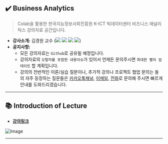 ## ✔️ Business Analytics

> Colab을 활용한 한국지능정보사회진흥원 K-ICT 빅데이터센터 비즈니스 애널리틱스 강의자료 공간입니다.
- **강사소개:** 김경원 교수 (<a href="https://sites.google.com/view/thekimk" target="_blank"><img src="https://img.shields.io/badge/Homepage-4285F4?style=flat-square&logo=Google&logoColor=white"/></a> <a href="https://scholar.google.com/citations?hl=ko&user=nHPe-4UAAAAJ&view_op=list_works&sortby=pubdate" target="_blank"><img src="https://img.shields.io/badge/Google Scholar-4285F4?style=flat-square&logo=Google Scholar&logoColor=white"/></a> <a href="https://www.youtube.com/channel/UCEYxJNI5dhnn_CdC9BEWTuA" target="_blank"><img src="https://img.shields.io/badge/YouTube-FF0000?style=flat-square&logo=YouTube&logoColor=white"/></a> <a href="https://github.com/thekimk" target="_blank"><img src="https://img.shields.io/badge/Github-181717?style=flat-square&logo=Github&logoColor=white"/></a>)
- **공지사항:**
  - 모든 강의자료는 `Github`로 공유될 예정입니다.
  - 강의자료의 `오탈자를 포함한 내용이슈`가 있어서 언제든 문의주시면 `최대한 빨리 업데이트` 할 계획입니다.
  - 강의의 전반적인 이론/실습 질문이나, 추가적 강의나 프로젝트 협업 문의는 들의 자주 등장하는 질문들은 [카카오톡채널](http://pf.kakao.com/_Exfqqb), [이메일](mailto:thekimk.kr@gmail.com), [전화](tel:+82328358525)로 문의해 주시면 빠르게 안내를 도와드리겠습니다.

---

## 📚 Introduction of Lecture

- [**강의링크**](https://kbig.kr/portal/kbig/educationalPracticeContent/edu_seminar?bltnNo=11742800453295)
  
![Image](https://github.com/user-attachments/assets/2419004c-a58b-45af-a589-50ad9e6f9841)

---

